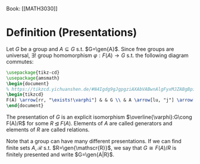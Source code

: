Book: [[MATH3030]]
# Definition (Presentations)
Let $G$ be a group and $A\subseteq G$ s.t. $G=\gen{A}$.
Since free groups are universal, $\exists!$ group homomorphism $\varphi:F(A)\to G$ s.t. the following diagram commutes:
```tikz
\usepackage{tikz-cd}
\usepackage{amsmath}
\begin{document}
% https://tikzcd.yichuanshen.de/#N4Igdg9gJgpgziAXAbVABwnAlgFyxMJZABgBpiBdUkANwEMAbAVxiRADEAKAQQEoQAvqXSZc+QigBM5KrUYs2AcUHCQGbHgJEAjKW2z6zVohDdBsmFADm8IqABmAJwgBbJNJA4ISMnKNsAKxUHZzdEXy8kXT8FEwAdOJgADyw4HDgAQgT6RzQACyxgkCdXd2pIxGjDWJAE-Bw6cwEgA
\begin{tikzcd}
F(A) \arrow[rr, "\exists!\varphi"] & & G \\ & A \arrow[lu, "j"] \arrow[ru, "\iota"] & \end{tikzcd}
\end{document}
```
The presentation of $G$ is an explicit isomorphism $\overline{\varphi}:G\cong F(A)/R$ for some $R\unlhd F(A)$.
Elements of $A$ are called generators and elements of $R$ are called relations.

Note that a group can have many different presentations.
If we can find finite sets $A,\mathscr{R}$ s.t. $R=\gen{\mathscr{R}}$, we say that $G\cong F(A)/R$ is finitely presented and write $G=\gen{A|R}$.
